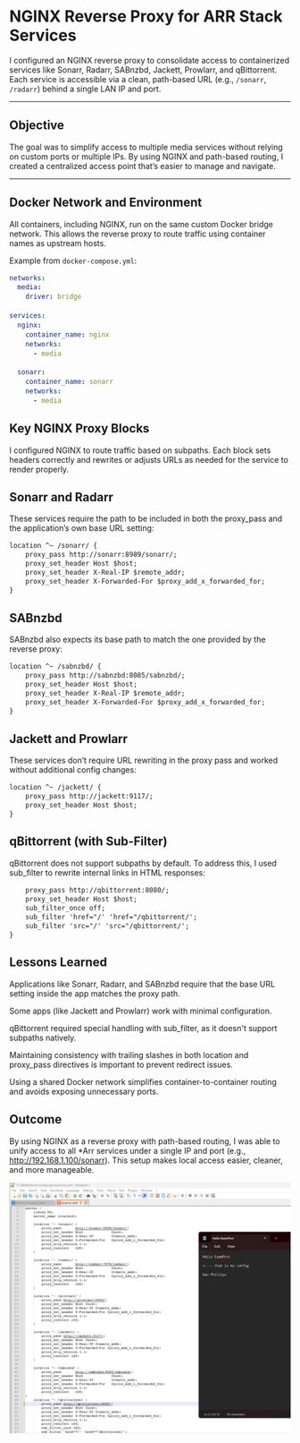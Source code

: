 # NGINX Reverse Proxy for ARR Stack Services

I configured an NGINX reverse proxy to consolidate access to containerized services like Sonarr, Radarr, SABnzbd, Jackett, Prowlarr, and qBittorrent. Each service is accessible via a clean, path-based URL (e.g., `/sonarr`, `/radarr`) behind a single LAN IP and port.

---

## Objective

The goal was to simplify access to multiple media services without relying on custom ports or multiple IPs. By using NGINX and path-based routing, I created a centralized access point that’s easier to manage and navigate.

---

## Docker Network and Environment

All containers, including NGINX, run on the same custom Docker bridge network. This allows the reverse proxy to route traffic using container names as upstream hosts.

Example from `docker-compose.yml`:

```yaml
networks:
  media:
    driver: bridge

services:
  nginx:
    container_name: nginx
    networks:
      - media

  sonarr:
    container_name: sonarr
    networks:
      - media
```

## Key NGINX Proxy Blocks

I configured NGINX to route traffic based on subpaths. Each block sets headers correctly and rewrites or adjusts URLs as needed for the service to render properly.

## Sonarr and Radarr
These services require the path to be included in both the proxy_pass and the application’s own base URL setting:

```
location ^~ /sonarr/ {
    proxy_pass http://sonarr:8989/sonarr/;
    proxy_set_header Host $host;
    proxy_set_header X-Real-IP $remote_addr;
    proxy_set_header X-Forwarded-For $proxy_add_x_forwarded_for;
}
```
## SABnzbd

SABnzbd also expects its base path to match the one provided by the reverse proxy:

```
location ^~ /sabnzbd/ {
    proxy_pass http://sabnzbd:8085/sabnzbd/;
    proxy_set_header Host $host;
    proxy_set_header X-Real-IP $remote_addr;
    proxy_set_header X-Forwarded-For $proxy_add_x_forwarded_for;
}
```
## Jackett and Prowlarr

These services don’t require URL rewriting in the proxy pass and worked without additional config changes:
```
location ^~ /jackett/ {
    proxy_pass http://jackett:9117/;
    proxy_set_header Host $host;
}
```

## qBittorrent (with Sub-Filter)

qBittorrent does not support subpaths by default. To address this, I used sub_filter to rewrite internal links in HTML responses:

```location ^~ /qbittorrent/ {
    proxy_pass http://qbittorrent:8080/;
    proxy_set_header Host $host;
    sub_filter_once off;
    sub_filter 'href="/' 'href="/qbittorrent/';
    sub_filter 'src="/' 'src="/qbittorrent/';
}
```

## Lessons Learned

Applications like Sonarr, Radarr, and SABnzbd require that the base URL setting inside the app matches the proxy path.

Some apps (like Jackett and Prowlarr) work with minimal configuration.

qBittorrent required special handling with sub_filter, as it doesn't support subpaths natively.

Maintaining consistency with trailing slashes in both location and proxy_pass directives is important to prevent redirect issues.

Using a shared Docker network simplifies container-to-container routing and avoids exposing unnecessary ports.

## Outcome
By using NGINX as a reverse proxy with path-based routing, I was able to unify access to all *Arr services under a single IP and port (e.g., http://192.168.1.100/sonarr). This setup makes local access easier, cleaner, and more manageable.

![](assets/reverse.confg.png)
